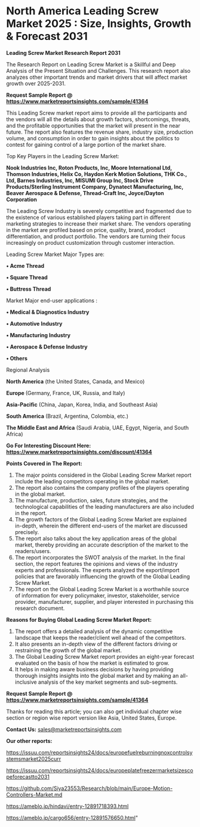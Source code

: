 # North America Leading Screw Market 2025 : Size, Insights, Growth & Forecast 2031

<strong>Leading Screw Market Research Report 2031</strong>

The Research Report on Leading Screw Market is a Skillful and Deep Analysis of the Present Situation and Challenges. This research report also analyzes other important trends and market drivers that will affect market growth over 2025-2031.

<strong>Request Sample Report @ <a href=https://www.marketreportsinsights.com/sample/41364>https://www.marketreportsinsights.com/sample/41364</a></strong>

This Leading Screw market report aims to provide all the participants and the vendors will all the details about growth factors, shortcomings, threats, and the profitable opportunities that the market will present in the near future. The report also features the revenue share, industry size, production volume, and consumption in order to gain insights about the politics to contest for gaining control of a large portion of the market share.

Top Key Players in the Leading Screw Market:

<strong>Nook Industries Inc, Roton Products, Inc, Moore International Ltd, Thomson Industries, Helix Co, Haydon Kerk Motion Solutions, THK Co., Ltd, Barnes Industries, Inc, MISUMI Group Inc, Stock Drive Products/Sterling Instrument Company, Dynatect Manufacturing, Inc, Beaver Aerospace & Defense, Thread-Craft Inc, Joyce/Dayton Corporation</strong>

The Leading Screw Industry is severely competitive and fragmented due to the existence of various established players taking part in different marketing strategies to increase their market share. The vendors operating in the market are profiled based on price, quality, brand, product differentiation, and product portfolio. The vendors are turning their focus increasingly on product customization through customer interaction.

Leading Screw Market Major Types are:

<strong>•  Acme Thread

•  Square Thread

•  Buttress Thread</strong>

Market Major end-user applications :

<strong>•  Medical & Diagnostics Industry

•  Automotive Industry

•  Manufacturing Industry

•  Aerospace & Defense Industry

•  Others</strong>

Regional Analysis

</u><strong><b>North America</b></strong> (the United States, Canada, and Mexico)

<strong><b>Europe </b></strong>(Germany, France, UK, Russia, and Italy)

<strong><b>Asia-Pacific</b></strong> (China, Japan, Korea, India, and Southeast Asia)

<strong><b>South America</b></strong> (Brazil, Argentina, Colombia, etc.)

<strong><b>The Middle East and Africa</b></strong> (Saudi Arabia, UAE, Egypt, Nigeria, and South Africa)

<strong>Go For Interesting Discount Here: <a href=https://www.marketreportsinsights.com/discount/41364>https://www.marketreportsinsights.com/discount/41364</a></strong>

<strong>Points Covered in The Report:</strong>
<ol>
  <li>The major points considered in the Global Leading Screw Market report include the leading competitors operating in the global market.</li>
  <li>The report also contains the company profiles of the players operating in the global market.</li>
  <li>The manufacture, production, sales, future strategies, and the technological capabilities of the leading manufacturers are also included in the report.</li>
  <li>The growth factors of the Global Leading Screw Market are explained in-depth, wherein the different end-users of the market are discussed precisely.</li>
  <li>The report also talks about the key application areas of the global market, thereby providing an accurate description of the market to the readers/users.</li>
  <li>The report incorporates the SWOT analysis of the market. In the final section, the report features the opinions and views of the industry experts and professionals. The experts analyzed the export/import policies that are favorably influencing the growth of the Global Leading Screw Market.</li>
  <li>The report on the Global Leading Screw Market is a worthwhile source of information for every policymaker, investor, stakeholder, service provider, manufacturer, supplier, and player interested in purchasing this research document.</li>
</ol>
<strong>Reasons for Buying Global Leading Screw Market Report:</strong>

<ol>
  <li>The report offers a detailed analysis of the dynamic competitive landscape that keeps the reader/client well ahead of the competitors.</li>
  <li>It also presents an in-depth view of the different factors driving or restraining the growth of the global market.</li>
  <li>The Global Leading Screw Market report provides an eight-year forecast evaluated on the basis of how the market is estimated to grow.</li>
  <li>It helps in making aware business decisions by having providing thorough insights insights into the global market and by making an all-inclusive analysis of the key market segments and sub-segments.</li>
</ol>
<strong>Request Sample Report @ <a href=https://www.marketreportsinsights.com/sample/41364>https://www.marketreportsinsights.com/sample/41364</a></strong>


Thanks for reading this article; you can also get individual chapter wise section or region wise report version like Asia, United States, Europe.

<strong>Contact Us:</strong>
sales@marketreportsinsights.com

<strong>Our other reports:</strong>

<a href=https://issuu.com/reportsinsights24/docs/europefuelreburningnoxcontrolsystemsmarket2025curr>https://issuu.com/reportsinsights24/docs/europefuelreburningnoxcontrolsystemsmarket2025curr</a>

<a href=https://issuu.com/reportsinsights24/docs/europeplatefreezermarketsizescopeforecastto2031>https://issuu.com/reportsinsights24/docs/europeplatefreezermarketsizescopeforecastto2031</a>

<a href=https://github.com/Siya23553/Research/blob/main/Europe-Motion-Controllers-Market.md>https://github.com/Siya23553/Research/blob/main/Europe-Motion-Controllers-Market.md</a>

<a href=https://ameblo.jp/hindavi/entry-12891718393.html>https://ameblo.jp/hindavi/entry-12891718393.html</a>

<a href=https://ameblo.jp/cargo656/entry-12891576650.html>https://ameblo.jp/cargo656/entry-12891576650.html</a>"
